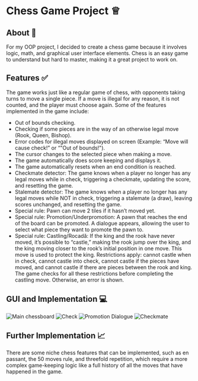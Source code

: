 # Chess Game Project ♕

## About :thought_balloon:
For my OOP project, I decided to create a chess game because it involves logic, math, and graphical user interface elements. Chess is an easy game to understand but hard to master, making it a great project to work on.

## Features :white_check_mark:
The game works just like a regular game of chess, with opponents taking turns to move a single piece. If a move is illegal for any reason, it is not counted, and the player must choose again. Some of the features implemented in the game include:
- Out of bounds checking.
- Checking if some pieces are in the way of an otherwise legal move (Rook, Queen, Bishop).
- Error codes for illegal moves displayed on screen (Example: “Move will cause check!” or “"Out of bounds!").
- The cursor changes to the selected piece when making a move.
- The game automatically does score keeping and displays it.
- The game automatically resets when an end condition is reached.
- Checkmate detector: The game knows when a player no longer has any legal moves while in check, triggering a checkmate, updating the score, and resetting the game.
- Stalemate detector: The game knows when a player no longer has any legal moves while NOT in check, triggering a stalemate (a draw), leaving scores unchanged, and resetting the game.
- Special rule: Pawn can move 2 tiles if it hasn’t moved yet.
- Special rule: Promotion/Underpromotion: A pawn that reaches the end of the board can be promoted. A dialogue appears, allowing the user to select what piece they want to promote the pawn to.
- Special rule: Castling/Rocadă: If the king and the rook have never moved, it’s possible to “castle,” making the rook jump over the king, and the king moving closer to the rook’s initial position in one move. This move is used to protect the king. Restrictions apply: cannot castle when in check, cannot castle into check, cannot castle if the pieces have moved, and cannot castle if there are pieces between the rook and king. The game checks for all these restrictions before completing the castling move. Otherwise, an error is shown.

## GUI and Implementation :computer:
![Main chessboard](https://drive.google.com/file/d/1T8vUDNxfwb31EIgh15_RhAjCkJTgzV_D/view?usp=sharing)
![Check](https://drive.google.com/file/d/1J5jwwJjXH0_SX1QSIulJsjNiGIz8Stze/view?usp=sharing)
![Promotion Dialogue](https://drive.google.com/file/d/1RakqwJlfIihQM8F2Ou1pi94Z-qR6aVqg/view?usp=sharing)
![Checkmate](https://drive.google.com/file/d/1cjwuFWK32_8RvJfSDCxsJuplQrFTNt6K/view?usp=sharing)
## Further Implementation :chart_with_upwards_trend:
There are some niche chess features that can be implemented, such as en passant, the 50 moves rule, and threefold repetition, which require a more complex game-keeping logic like a full history of all the moves that have happened in the game.
